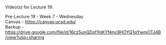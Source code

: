 Video(s) for Lecture 19:

Pre-Lecture 19 - Week 7 - Wednesday  
Canvas - https://canvas.ucsd.edu/  
Backup - https://drive.google.com/file/d/16cz5unQDsfYqKYNmc8HOYQ1qYwmOTJ4B/view?usp=sharing